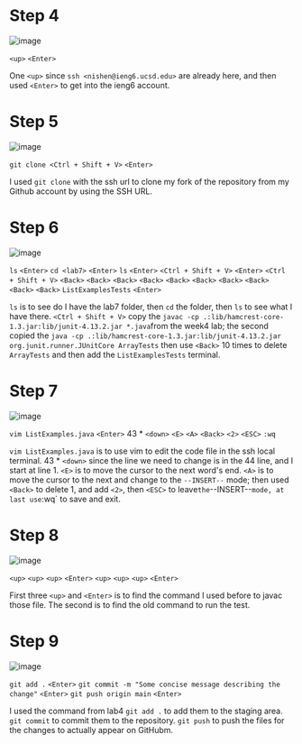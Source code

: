 # Step 4

![image](https://github.com/Klein-Shen/LabReport4/assets/165833763/007c8081-5c5e-492d-ad35-7c4cf081ba39)

`<up>` `<Enter>`

One `<up>` since `ssh <nishen@ieng6.ucsd.edu>` are already here, and then used `<Enter>` to get into the ieng6 account.

# Step 5

![image](https://github.com/Klein-Shen/LabReport4/assets/165833763/70078284-0300-4a5f-a8e1-72d57e5484a2)

`git clone <Ctrl + Shift + V>` `<Enter>`

I used `git clone` with the ssh url to clone my fork of the repository from my Github account by using the SSH URL.

# Step 6

![image](https://github.com/Klein-Shen/LabReport4/assets/165833763/50df8023-42eb-4872-8011-2b9a2320c29d)

`ls` `<Enter>`
`cd <lab7>` `<Enter>`
`ls` `<Enter>`
`<Ctrl + Shift + V>` `<Enter>`
`<Ctrl + Shift + V>` `<Back>` `<Back>` `<Back>` `<Back>` `<Back>` `<Back>` `<Back>` `<Back>` `<Back>` `<Back>` `ListExamplesTests` `<Enter>`

`ls` is to see do I have the lab7 folder, then `cd` the folder, then `ls` to see what I have there. `<Ctrl + Shift + V>` copy the `javac -cp .:lib/hamcrest-core-1.3.jar:lib/junit-4.13.2.jar *.java`from the week4 lab;
the second copied the `java -cp .:lib/hamcrest-core-1.3.jar:lib/junit-4.13.2.jar org.junit.runner.JUnitCore ArrayTests` then use `<Back>` 10 times to delete `ArrayTests` and then add the `ListExamplesTests` terminal.

# Step 7

![image](https://github.com/Klein-Shen/LabReport4/assets/165833763/4ed70655-6eb2-4ffe-99da-4ffc5c13eea5)


`vim ListExamples.java` `<Enter>` 
43 * `<down>` `<E>` `<A>` `<Back>` `<2>` `<ESC>` `:wq`

`vim ListExamples.java` is to use vim to edit the code file in the ssh local terminal.
43 * `<down>` since the line we need to change is in the 44 line, and I start at line 1.
`<E>` is to move the cursor to the next word's end.
`<A>` is to move the cursor to the next and change to the `--INSERT--` mode; then used `<Back>` to delete 1, and add `<2>`, then `<ESC>` to leave` the `--INSERT--` mode, at last use `:wq` to save and exit.

# Step 8

![image](https://github.com/Klein-Shen/LabReport4/assets/165833763/06659170-2777-4242-87d3-c9f1ccd9aec0)

`<up>` `<up>` `<up>` `<Enter>`
`<up>` `<up>` `<up>` `<Enter>`

First three `<up>` and `<Enter>` is to find the command I used before to javac those file. The second is to find the old command to run the test.


# Step 9

![image](https://github.com/Klein-Shen/LabReport4/assets/165833763/55d31c7a-ee67-441d-8a83-a9575c24f1aa)

`git add .` `<Enter>`
`git commit -m "Some concise message describing the change"` `<Enter>`
`git push origin main` `<Enter>`

I used the command from lab4 `git add .` to add them to the staging area.
`git commit` to commit them to the repository.
`git push` to push the files for the changes to actually appear on GitHubm.

